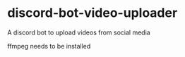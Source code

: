 # discord-bot-video-uploader
A discord bot to upload videos from social media

ffmpeg needs to be installed
